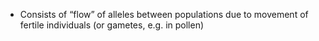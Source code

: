 - Consists of “flow” of alleles between populations due to movement of fertile individuals (or gametes, e.g. in pollen)